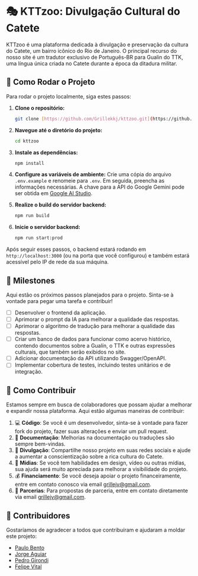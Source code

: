 # 🎭 KTTzoo: Divulgação Cultural do Catete

KTTzoo é uma plataforma dedicada à divulgação e preservação da cultura do Catete, um bairro icônico do Rio de Janeiro. O principal recurso do nosso site é um tradutor exclusivo de Português-BR para Gualin do TTK, uma língua única criada no Catete durante a época da ditadura militar.

## 🚀 Como Rodar o Projeto

Para rodar o projeto localmente, siga estes passos:

1.  **Clone o repositório:**
    ```bash
    git clone [https://github.com/Grillekkj/kttzoo.git](https://github.com/Grillekkj/kttzoo.git)
    ```

2.  **Navegue até o diretório do projeto:**
    ```bash
    cd kttzoo
    ```

3.  **Instale as dependências:**
    ```bash
    npm install
    ```

4.  **Configure as variáveis de ambiente:**
    Crie uma cópia do arquivo `.env.example` e renomeie para `.env`. Em seguida, preencha as informações necessárias. A chave para a API do Google Gemini pode ser obtida em [Google AI Studio](https://aistudio.google.com/apikey).

5.  **Realize o build do servidor backend:**
    ```bash
    npm run build
    ```

6.  **Inicie o servidor backend:**
    ```bash
    npm run start:prod
    ```

Após seguir esses passos, o backend estará rodando em `http://localhost:3000` (ou na porta que você configurou) e também estará acessível pelo IP de rede da sua máquina.

## 🎯 Milestones

Aqui estão os próximos passos planejados para o projeto. Sinta-se à vontade para pegar uma tarefa e contribuir!

- [ ] Desenvolver o frontend da aplicação.
- [ ] Aprimorar o prompt da IA para melhorar a qualidade das respostas.
- [ ] Aprimorar o algoritmo de tradução para melhorar a qualidade das respostas.
- [ ] Criar um banco de dados para funcionar como acervo histórico, contendo documentos sobre a Gualín, o TTK e outras expressões culturais, que também serão exibidos no site.
- [ ] Adicionar documentação da API utilizando Swagger/OpenAPI.
- [ ] Implementar cobertura de testes, incluindo testes unitários e de integração.

## 🤝 Como Contribuir

Estamos sempre em busca de colaboradores que possam ajudar a melhorar e expandir nossa plataforma. Aqui estão algumas maneiras de contribuir:

1. 💻 **Código**: Se você é um desenvolvedor, sinta-se à vontade para fazer fork do projeto, fazer suas alterações e enviar um pull request.
2. 📝 **Documentação**: Melhorias na documentação ou traduções são sempre bem-vindas.
3. 📣 **Divulgação**: Compartilhe nosso projeto em suas redes sociais e ajude a aumentar a conscientização sobre a rica cultura do Catete.
4. 🎨 **Mídias**: Se você tem habilidades em design, vídeo ou outras mídias, sua ajuda será muito apreciada para melhorar a visibilidade do projeto.
5. 💰 **Financiamento**: Se você deseja apoiar o projeto financeiramente, entre em contato conosco via email grillejv@gmail.com.
6. 🤝 **Parcerias**: Para propostas de parceria, entre em contato diretamente via email grillejv@gmail.com.

## 🙌 Contribuidores

Gostaríamos de agradecer a todos que contribuíram e ajudaram a moldar este projeto:

- [Paulo Bento](https://github.com/PauloHenriqueBento)
- [Jorge Aguiar](https://www.twitch.tv/ditasverso)
- [Pedro Girondi](https://www.twitch.tv/aakdrip)
- [Felipe Vital](AdicionarRedeDePreferencia)
